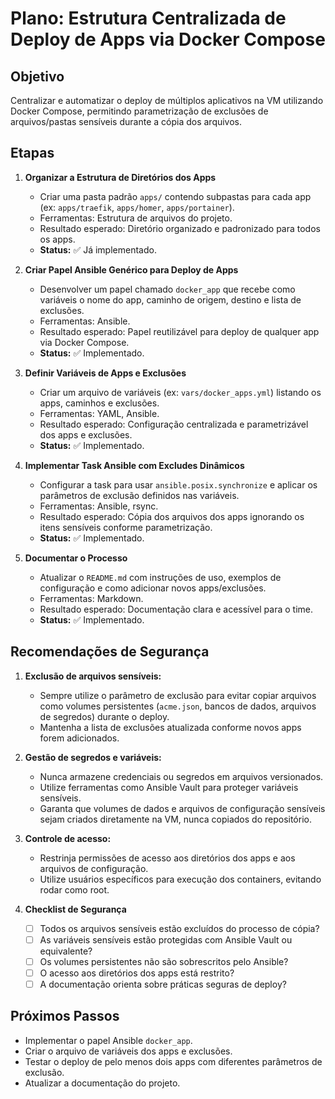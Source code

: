 # Plano: Estrutura Centralizada de Deploy de Apps via Docker Compose

## Objetivo
Centralizar e automatizar o deploy de múltiplos aplicativos na VM utilizando Docker Compose, permitindo parametrização de exclusões de arquivos/pastas sensíveis durante a cópia dos arquivos.

## Etapas

1. **Organizar a Estrutura de Diretórios dos Apps**
   - Criar uma pasta padrão `apps/` contendo subpastas para cada app (ex: `apps/traefik`, `apps/homer`, `apps/portainer`).
   - Ferramentas: Estrutura de arquivos do projeto.
   - Resultado esperado: Diretório organizado e padronizado para todos os apps.
   - **Status:** ✅ Já implementado.

2. **Criar Papel Ansible Genérico para Deploy de Apps**
   - Desenvolver um papel chamado `docker_app` que recebe como variáveis o nome do app, caminho de origem, destino e lista de exclusões.
   - Ferramentas: Ansible.
   - Resultado esperado: Papel reutilizável para deploy de qualquer app via Docker Compose.
   - **Status:** ✅ Implementado.

3. **Definir Variáveis de Apps e Exclusões**
   - Criar um arquivo de variáveis (ex: `vars/docker_apps.yml`) listando os apps, caminhos e exclusões.
   - Ferramentas: YAML, Ansible.
   - Resultado esperado: Configuração centralizada e parametrizável dos apps e exclusões.
   - **Status:** ✅ Implementado.

4. **Implementar Task Ansible com Excludes Dinâmicos**
   - Configurar a task para usar `ansible.posix.synchronize` e aplicar os parâmetros de exclusão definidos nas variáveis.
   - Ferramentas: Ansible, rsync.
   - Resultado esperado: Cópia dos arquivos dos apps ignorando os itens sensíveis conforme parametrização.
   - **Status:** ✅ Implementado.

5. **Documentar o Processo**
   - Atualizar o `README.md` com instruções de uso, exemplos de configuração e como adicionar novos apps/exclusões.
   - Ferramentas: Markdown.
   - Resultado esperado: Documentação clara e acessível para o time.
   - **Status:** ✅ Implementado.


## Recomendações de Segurança

1. **Exclusão de arquivos sensíveis:**
   - Sempre utilize o parâmetro de exclusão para evitar copiar arquivos como volumes persistentes (`acme.json`, bancos de dados, arquivos de segredos) durante o deploy.
   - Mantenha a lista de exclusões atualizada conforme novos apps forem adicionados.

2. **Gestão de segredos e variáveis:**
   - Nunca armazene credenciais ou segredos em arquivos versionados.
   - Utilize ferramentas como Ansible Vault para proteger variáveis sensíveis.
   - Garanta que volumes de dados e arquivos de configuração sensíveis sejam criados diretamente na VM, nunca copiados do repositório.

3. **Controle de acesso:**
   - Restrinja permissões de acesso aos diretórios dos apps e aos arquivos de configuração.
   - Utilize usuários específicos para execução dos containers, evitando rodar como root.

4. **Checklist de Segurança**
   - [ ] Todos os arquivos sensíveis estão excluídos do processo de cópia?
   - [ ] As variáveis sensíveis estão protegidas com Ansible Vault ou equivalente?
   - [ ] Os volumes persistentes não são sobrescritos pelo Ansible?
   - [ ] O acesso aos diretórios dos apps está restrito?
   - [ ] A documentação orienta sobre práticas seguras de deploy?

## Próximos Passos
- Implementar o papel Ansible `docker_app`.
- Criar o arquivo de variáveis dos apps e exclusões.
- Testar o deploy de pelo menos dois apps com diferentes parâmetros de exclusão.
- Atualizar a documentação do projeto.
